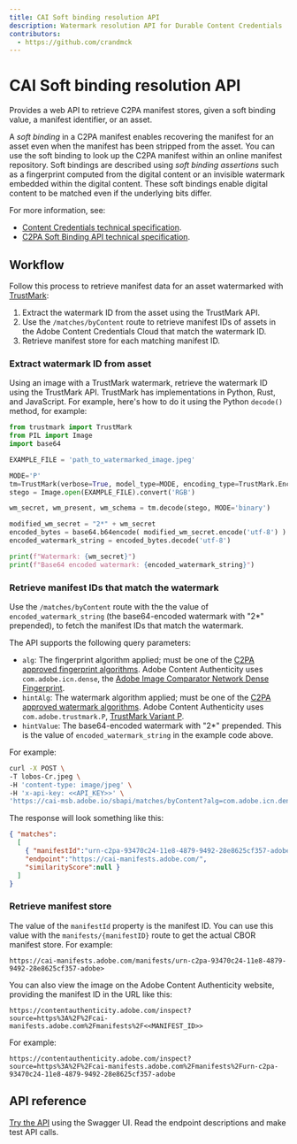 ```yaml
---
title: CAI Soft binding resolution API
description: Watermark resolution API for Durable Content Credentials
contributors:
  - https://github.com/crandmck 
---
```


<HeroSimple slots="heading, text"/>

# CAI Soft binding resolution API

Provides a web API to retrieve C2PA manifest stores, given a soft binding value, a manifest identifier, or an asset.

A  _soft binding_ in a C2PA manifest enables recovering the manifest for an asset even when the manifest has been stripped from the asset.  You can use the soft binding to look up the C2PA manifest within an online manifest repository. Soft bindings are described using _soft binding assertions_ such as a fingerprint computed from the digital content or an invisible watermark embedded within the digital content. These soft bindings enable digital content to be matched even if the underlying bits differ.

For more information, see:
- [Content Credentials technical specification](https://spec.c2pa.org/specifications/specifications/2.2/specs/C2PA_Specification.html#_soft_bindings).
- [C2PA Soft Binding API technical specification](https://spec.c2pa.org/specifications/specifications/2.2/softbinding/Decoupled.html).

## Workflow

Follow this process to retrieve manifest data for an asset watermarked with [TrustMark](https://opensource.contentauthenticity.org/docs/durable-cr/trustmark-intro):
1. Extract the watermark ID from the asset using the TrustMark API.
1. Use the `/matches/byContent` route to retrieve manifest IDs of assets in the Adobe Content Credentials Cloud that match the watermark ID.
1. Retrieve manifest store for each matching manifest ID. 

### Extract watermark ID from asset 

Using an image with a TrustMark watermark, retrieve the watermark ID using the TrustMark API.  TrustMark has implementations in Python, Rust, and JavaScript.  For example, here's how to do it using the Python `decode()` method, for example:

```py
from trustmark import TrustMark
from PIL import Image
import base64

EXAMPLE_FILE = 'path_to_watermarked_image.jpeg' 

MODE='P'
tm=TrustMark(verbose=True, model_type=MODE, encoding_type=TrustMark.Encoding.BCH_4)
stego = Image.open(EXAMPLE_FILE).convert('RGB')

wm_secret, wm_present, wm_schema = tm.decode(stego, MODE='binary')

modified_wm_secret = "2*" + wm_secret
encoded_bytes = base64.b64encode( modified_wm_secret.encode('utf-8') )
encoded_watermark_string = encoded_bytes.decode('utf-8')

print(f"Watermark: {wm_secret}")
print(f"Base64 encoded watermark: {encoded_watermark_string}")
```

### Retrieve manifest IDs that match the watermark

Use the `/matches/byContent` route with the the value of `encoded_watermark_string` (the  base64-encoded watermark with "2*" prepended), to fetch the manifest IDs that match the watermark.   

The API supports the following query parameters:
- `alg`: The fingerprint algorithm applied; must be one of the [C2PA approved fingerprint algorithms](https://opensource.contentauthenticity.org/docs/durable-cr/sb-algs). Adobe Content Authenticity uses `com.adobe.icn.dense`, the [Adobe Image Comparator Network Dense Fingerprint](https://openaccess.thecvf.com/content/CVPR2021W/WMF/html/Black_Deep_Image_Comparator_Learning_To_Visualize_Editorial_Change_CVPRW_2021_paper.html).
- `hintAlg`: The watermark algorithm applied; must be one of the [C2PA approved watermark algorithms](https://opensource.contentauthenticity.org/docs/durable-cr/sb-algs). Adobe Content Authenticity uses `com.adobe.trustmark.P`, [TrustMark Variant P](https://opensource.contentauthenticity.org/docs/durable-cr/trustmark-intro#variants).
- `hintValue`: The base64-encoded watermark with "2*" prepended. This is the value of `encoded_watermark_string` in the example code above.

For example:

```sh
curl -X POST \
-T lobos-Cr.jpeg \
-H 'content-type: image/jpeg' \
-H 'x-api-key: <<API_KEY>>' \
'https://cai-msb.adobe.io/sbapi/matches/byContent?alg=com.adobe.icn.dense&hintAlg=com.adobe.trustmark.P&hintValue=MioxMDAxMDAxMTAxMTAwMDAxMDAxMTEwMDEwMDExMTAxMDAwMTExMTEwMDEwMTAwMTExMDEwMDAwMTEwMDEwMTEwMTExMA=='
```

The response will look something like this:
```json
{ "matches": 
  [
    { "manifestId":"urn-c2pa-93470c24-11e8-4879-9492-28e8625cf357-adobe",
    "endpoint":"https://cai-manifests.adobe.com/",
    "similarityScore":null }
  ]
}
```

### Retrieve manifest store

The value of the `manifestId` property is the manifest ID.  You can use this value with the `manifests/{manifestID}` route to get the actual CBOR manifest store.  For example:

```
https://cai-manifests.adobe.com/manifests/urn-c2pa-93470c24-11e8-4879-9492-28e8625cf357-adobe>
```

You can also view the image on the Adobe Content Authenticity website, providing the manifest ID in the URL like this:

```
https://contentauthenticity.adobe.com/inspect?source=https%3A%2F%2Fcai-manifests.adobe.com%2Fmanifests%2F<<MANIFEST_ID>>
```

For example:

```
https://contentauthenticity.adobe.com/inspect?source=https%3A%2F%2Fcai-manifests.adobe.com%2Fmanifests%2Furn-c2pa-93470c24-11e8-4879-9492-28e8625cf357-adobe
```

## API reference

[Try the API](api/index.md) using the Swagger UI. Read the endpoint descriptions and make test API calls.


